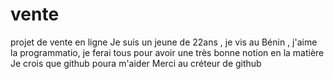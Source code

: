 # vente
projet de vente en ligne
Je suis un jeune de 22ans , je vis au Bénin , j'aime la programmatio, je ferai tous pour avoir une très bonne notion en la matière
Je crois que github poura m'aider 
Merci au créteur de github
